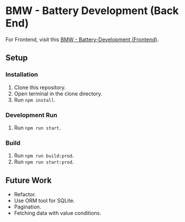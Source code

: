 # BMW - Battery Development (Back End)

For Frontend, visit this [BMW - Battery-Development (Frontend)](https://github.com/SamiAlavi/BMW-Battery-Development-Frontend).

## Setup

### Installation

1) Clone this repository.
2) Open terminal in the clone directory.
3) Run `npm install`.

### Development Run

1) Run `npm run start`.

### Build

1) Run `npm run build:prod`.
2) Run `npm run start:prod`.

## Future Work

- Refactor.
- Use ORM tool for SQLite.
- Pagination.
- Fetching data with value conditions.
